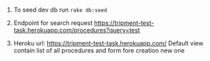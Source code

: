 1. To seed dev db run `rake db:seed`

2. Endpoint for search request https://tripment-test-task.herokuapp.com/procedures?query=test

3. Heroku url: https://tripment-test-task.herokuapp.com/ Default view contain list of all procedures and form fore creation new one
